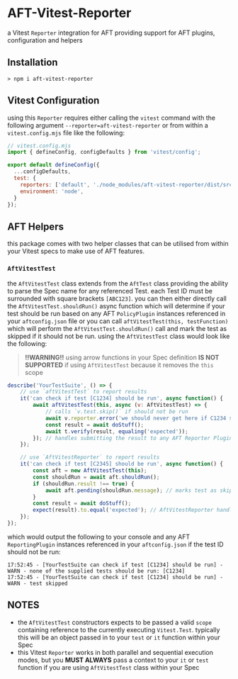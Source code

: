 # AFT-Vitest-Reporter
a Vitest `Reporter` integration for AFT providing support for AFT plugins, configuration and helpers

## Installation
`> npm i aft-vitest-reporter`

## Vitest Configuration
using this `Reporter` requires either calling the `vitest` command with the following argument `--reporter=aft-vitest-reporter` or from within a `vitest.config.mjs` file like the following: 
```javascript
// vitest.config.mjs
import { defineConfig, configDefaults } from 'vitest/config';

export default defineConfig({
  ...configDefaults,
  test: {
    reporters: ['default', './node_modules/aft-vitest-reporter/dist/src/aft-vitest-reporter.js'],
    environment: 'node',
  }
});
```

## AFT Helpers
this package comes with two helper classes that can be utilised from within your Vitest specs to make use of AFT features.

### `AftVitestTest`
the `AftVitestTest` class extends from the `AftTest` class providing the ability to parse the Spec name for any referenced Test. each Test ID must be surrounded with square brackets `[ABC123]`. you can then either directly call the `AftVitestTest.shouldRun()` async function which will determine if your test should be run based on any AFT `PolicyPlugin` instances referenced in your `aftconfig.json` file or you can call `aftVitestTest(this, testFunction)` which will perform the `AftVitestTest.shouldRun()` call and mark the test as skipped if it should not be run. using the `AftVitestTest` class would look like the following:
> **!!WARNING!!** using arrow functions in your Spec definition **IS NOT SUPPORTED** if using `AftVitestTest` because it removes the `this` scope
```javascript
describe('YourTestSuite', () => {
    // use `aftVitestTest` to report results
    it('can check if test [C1234] should be run', async function() {
        await aftVitestTest(this, async (v: AftVitestTest) => {
            // calls `v.test.skip()` if should not be run
            await v.reporter.error('we should never get here if C1234 should not be run');
            const result = await doStuff();
            await t.verify(result, equaling('expected'));
        }); // handles submitting the result to any AFT Reporter Plugins
    });

    // use `AftVitestReporter` to report results
    it('can check if test [C2345] should be run', async function() {
        const aft = new AftVitestTest(this);
        const shouldRun = await aft.shouldRun();
        if (shouldRun.result !== true) {
            await aft.pending(shouldRun.message); // marks test as skipped
        }
        const result = await doStuff();
        expect(result).to.equal('expected'); // AftVitestReporter handles submitting the result to any AFT Reporter Plugins
    });
});
```
which would output the following to your console and any AFT `ReportingPlugin` instances referenced in your `aftconfig.json` if the test ID should not be run:
```text
17:52:45 - [YourTestSuite can check if test [C1234] should be run] - WARN - none of the supplied tests should be run: [C1234]
17:52:45 - [YourTestSuite can check if test [C1234] should be run] - WARN - test skipped
```

## NOTES
- the `AftVitestTest` constructors expects to be passed a valid `scope` containing reference to the currently executing `Vitest.Test`. typically this will be an object passed in to your `test` or `it` function within your Spec
- this Vitest `Reporter` works in both parallel and sequential execution modes, but you **MUST ALWAYS** pass a context to your `it` or `test` function if you are using `AftVitestTest` class within your Spec